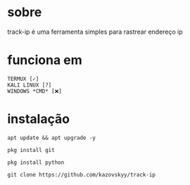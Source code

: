 # sobre
track-ip é uma ferramenta simples para rastrear endereço ip
# funciona em
```
TERMUX [✓]
KALI LINUX [?]
WINDOWS *CMD* [❌]
```
# instalação 
```
apt update && apt upgrade -y

pkg install git

pkg install python

git clone https://github.com/kazovskyy/track-ip
```
